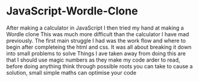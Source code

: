 # JavaScript-Wordle-Clone
After making a calculator in JavaScript I then tried my hand at making a Wordle clone
This was much more difficult than the calculator I have mad previously. The first main struggle I had was the work flow and where to begin after completeing the html and css.
It was all about breaking it down into small problems to solve 
Things I ave taken away from doing this are that I should use magic numbers as they make my code arder to read, 
before doing anything think through possible roots you can take to cause a solution,
small simple maths can optimise your code 
